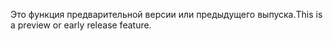 <span data-ttu-id="d7e7d-101">Это функция предварительной версии или предыдущего выпуска.</span><span class="sxs-lookup"><span data-stu-id="d7e7d-101">This is a preview or early release feature.</span></span>